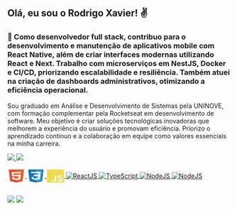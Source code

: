 ## Olá, eu sou o Rodrigo Xavier! ✌
### 🔭 Como desenvolvedor full stack, contribuo para o desenvolvimento e manutenção de aplicativos mobile com React Native, além de criar interfaces modernas utilizando React e Next. Trabalho com microserviços em NestJS, Docker e CI/CD, priorizando escalabilidade e resiliência. Também atuei na criação de dashboards administrativos, otimizando a eficiência operacional.  

Sou graduado em Análise e Desenvolvimento de Sistemas pela UNINOVE, com formação complementar pela Rocketseat em desenvolvimento de software. Meu objetivo é criar soluções tecnológicas inovadoras que melhorem a experiência do usuário e promovam eficiência. Priorizo o aprendizado contínuo e a colaboração em equipe como valores essenciais na minha carreira.

<div>
  <a href="https://github.com/rodrigueira97">
      <img height="180em" src="https://github-readme-stats.vercel.app/api?username=rodrigueira97&show_icons=true&theme=dracula&include_all_commits=true&count_private=true"/>
  <img height="180em" src="https://github-readme-stats.vercel.app/api/top-langs/?username=rodrigueira97&layout=compact&langs_count=7&theme=dracula"/>
</div>
  
<div style="display: inline_block"><br>
  <img align="center" alt="HTML" height="30" width="40" src="https://raw.githubusercontent.com/devicons/devicon/master/icons/html5/html5-original.svg">
  <img align="center" alt="CSS" height="30" width="40" src="https://raw.githubusercontent.com/devicons/devicon/master/icons/css3/css3-original.svg">
  <img align="center" alt="javascript" height="30" width="40" src="https://raw.githubusercontent.com/devicons/devicon/master/icons/javascript/javascript-plain.svg">
  <img align="center" alt="ReactJS" height="30" width="40" src="https://www.svgrepo.com/show/303500/react-1-logo.svg">
  <img align="center" alt="TypeScript" height="30" width="40" src="https://www.svgrepo.com/show/349540/typescript.svg">
  <img align="center" alt="NodeJS" height="30" width="40" src="https://www.svgrepo.com/show/354119/nodejs-icon.svg">
  <img align="center" alt="NodeJS" height="30" width="40" src="https://www.svgrepo.com/show/373863/nest-middleware-js.svg">
</div>

##
 
<div> 
  <a href = "mailto:rodrigoxc97@hotmail.com"><img src="https://img.shields.io/badge/-Gmail-%23333?style=for-the-badge&logo=gmail&logoColor=red" target="_blank"></a>
  <a href="https://www.linkedin.com/in/rodrigo-xavier-58bb64234/" target="_blank"><img src="https://img.shields.io/badge/-LinkedIn-%230077B5?style=for-the-badge&logo=linkedin&logoColor=white" target="_blank"></a>
</div>
